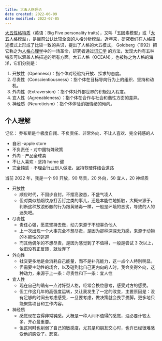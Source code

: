 ```yaml
---
title: 大五人格理论
date created: 2022-06-09
date modified: 2022-07-05
---
```


[大五性格特质](https://www.zhihu.com/search?q=%E5%A4%A7%E4%BA%94%E6%80%A7%E6%A0%BC%E7%89%B9%E8%B4%A8&search_source=Entity&hybrid_search_source=Entity&hybrid_search_extra=%7B%22sourceType%22%3A%22article%22%2C%22sourceId%22%3A%22371435056%22%7D)（英语：Big Five personality traits），又叫「五因素模型」或「[大五人格模型](https://www.zhihu.com/search?q=%E5%A4%A7%E4%BA%94%E4%BA%BA%E6%A0%BC%E6%A8%A1%E5%9E%8B&search_source=Entity&hybrid_search_source=Entity&hybrid_search_extra=%7B%22sourceType%22%3A%22article%22%2C%22sourceId%22%3A%22371435056%22%7D)」，是目前公认比较全面的人格分析模型。近年来，研究者们在人格描述模式上形成了比较一致的共识，提出了人格的大五模式， Goldberg（1992）把它称之为[人格心理学](https://www.zhihu.com/search?q=%E4%BA%BA%E6%A0%BC%E5%BF%83%E7%90%86%E5%AD%A6&search_source=Entity&hybrid_search_source=Entity&hybrid_search_extra=%7B%22sourceType%22%3A%22article%22%2C%22sourceId%22%3A%22371435056%22%7D)中的一场革命，研究者通过[词汇学](https://www.zhihu.com/search?q=%E8%AF%8D%E6%B1%87%E5%AD%A6&search_source=Entity&hybrid_search_source=Entity&hybrid_search_extra=%7B%22sourceType%22%3A%22article%22%2C%22sourceId%22%3A%22371435056%22%7D) 的方法，发现大约有五种特质可以涵盖人格描述的所有方面。大五人格（OCEAN），也被称之为人格的海洋，它们分别是：

1. 开放性（Openness）：指个体对经验持开放、探求的态度。
2. 尽责性（Conscientiousness）：指个体在目标导向行为上的组织、坚持和动机。
3. 外向性（Extraversion）：指个体对外部世界的积极投入程度。
4. 宜人性（Agreeableness）：指个体在合作与社会和谐性方面的差异。
5. 神经质（Neuroticism）：指个体体验消极情绪的倾向。

## 个人理解

记忆：
乔布斯是个极度自闭、不负责任、非常外向、不让人喜欢、完全钝感的人
- 自闭 -apple store
- 不负责任 - 对中国特殊政策
- 外向 - 产品全球卖
- 不让人喜欢 - 坚持 home 键
- 完全钝感 - 不理会行业别人做法，坚持软硬件结合道路

当前 2022 年，我是一个 90 开放，90 尽责，20 外向，50 宜人，20 神经质
- 开放性
	- 顺应时代，不固步自封，不摆高姿态，不盛气凌人
	- 但对类似抽烟纹身打舌钉之类的事儿，还是本能性地抵触，大概来源于，判断这种放浪形骸的行为跟黄赌毒一样，一般是环境的恶劣，导致的人的迷失吧。
- 尽责性
	- 责任心强，愿意坚持去做，动力来源于不想辜负他人
	- 上一次出现一个大事完全不想尽责，是因为那种深深无力感，来源于动物的本能性的逃避
	- 而其他偶尔的不想尽责，是因为感觉到了不值得，一般是尝试 3 次以上，依旧没有正反馈，就放弃了
- 外向性
	- 社交更多地是会消耗自己能量，而不是补充能力，这一点个人特别明显。
	- 但需要主动性的场合，以及碰到比自己更内向的人时，我会变得外向，这种动力，来源于上一条：尽责性和下一条：宜人性
- 宜人性
	- 现在自己的确有一点讨好型人格，经常会换位思考，感受对方的感受。
	- 但工作这几年的高强度运转，又让我发生了一定的改变，主要原因是：没有足够的时间去考虑感受，一旦要考虑，做决策就会畏手畏脚，更多地只能聚焦项目和工作内容。
- 神经质
	- 感觉现在变得非常钝感，大概是一种人间不值得的感觉，没必要计较太多，开心最重要。
	- 但这同时也削弱了自己的敏感度，尤其是和朋友交心时，也许已经很难感受他的感受了。悲哀。

